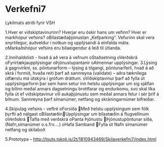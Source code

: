 # Verkefni7

Lykilmats atriði fyrir VSH   

1.Hver er viðskiptavinurinn? Hverjar eru óskir hans um vefinn? Hver er markhópur vefsins? oBílastæðaþjónustan „Kefparking“. 
 Vefurinn skal vera snyrtilegur, auðveldur í notkun og upplýsandi á einfalda máta. oMarkaðshópur vefsins eru bílaeigendur á leið til útlanda. 
 
 2.Innihaldslisti - hvað á að vera á vefnum  oStaðsetning oVerðskrá oFyrirtækjaupplýsingar oÞjónustupantanir oAlmennar upplýsingar.
 3.Lýsing á gagnvirkni, ss. pöntunarform – lýsing á tilgangi, pöntunarferli, hvað á að skrá í formið, hvaða reiti þarf að sannreyna (validate) – aðra tæknilega útfærslu má útskýra í grófum dráttum.  oViðskiptavinur þarf að fylla út upplýsingarform þar sem hann setur inn helstu upplýsingar um sig sjálfan og bílinn meðal annars dagsetningu brottfarar og endurkomu, svo skal líka fylla út ef viðskiptavinur vill aukaþjónustu sem meðal annars felur í sér þrif á bílnum. Sannreyna þarf símanúmer, netfang og skráningarnúmer bifreiðar. 
 
 4.Skipulag vefsins - veftré  oForsíða Með helstu upplýsingum sem fólk þyrfti að nálgast oBílastæðinUpplýsingar um bílastæðin á flugvellinum oVerðskrá Tafla með verðskrá oPanta Þjónustu Þjónustupöntunar síða, (Nafn,símanúmer o.s.frv....) oHafa Samband Fylla út Nafn símanúmer netfang og skilaboð 
 
5.Prototypa – http://tsuts.tskoli.is/2t/1810943469/Skilaverkefni7/index.html  
